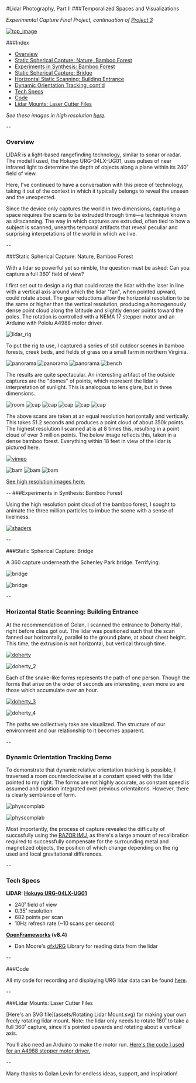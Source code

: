 #Lidar Photography, Part II
###Temporalized Spaces and Visualizations


*Experimental Capture Final Project, continuation of [Project 3](https://github.com/golanlevin/ExperimentalCapture/blob/master/students/benjamin/project3/README.md)*

[![top_image](assets/top_image.jpg)](#spherical_farm)

###Index
- [Overview](#overview)
- [Static Spherical Capture: Nature, Bamboo Forest](#spherical_farm)
- [Experiments in Synthesis: Bamboo Forest](#spherical_synthesis)
- [Static Spherical Capture: Bridge](#spherical_bridge)
- [Horizontal Static Scanning: Building Entrance](#doherty_entrance)
- [Dynamic Orientation Tracking, cont'd](#dynamic_orientation_2)
- [Tech Specs](#tech)
- [Code](#code)
- [Lidar Mounts: Laser Cutter Files](#mount)

*See these images in high resolution [here](https://www.flickr.com/gp/138824118@N08/G09R5Z).*

--

### <a name="overview">Overview</a>
LIDAR is a light-based rangefinding technology, similar to sonar or radar. The model I used, the Hokuyo URG-04LX-UG01, uses pulses of near infrared light to determine the depth of objects along a plane within its 240˚ field of view.

Here, I've continued to have a conversation with this piece of technology, taking it out of the context in which it typically belongs to reveal the unseen and the unexpected.

Since the device only captures the world in two dimensions, capturing a space requires the scans to be extruded through time—a technique known as slitscanning. The way in which captures are extruded, often tied to how a subject is scanned, unearths temporal artifacts that reveal peculiar and surprising interpetations of the world in which we live.

--

###<a name="spherical_farm">Static Spherical Capture: Nature, Bamboo Forest</a>

With a lidar so powerful yet so nimble, the question must be asked: Can you capture a full 360˚ field of view?

I first set out to design a rig that could rotate the lidar with the laser in line with a vertical axis around which the lidar "fan", when pointed upward, could rotate about. The gear reductions allow the horizontal resolution to be the same or higher than the vertical resolution, producing a homogenously dense point cloud along the latitude and slightly denser points toward the poles. The rotation is controlled with a NEMA 17 stepper motor and an Arduino with Pololu A4988 motor driver.

![lidar_rig](assets/lidar_rig.gif)

To put the rig to use, I captured a series of still outdoor scenes in bamboo forests, creek beds, and fields of grass on a small farm in northern Virginia.

![panorama](assets/panorama.jpg)
![panorama](assets/forest.jpg)
![panorama](assets/creek.jpg)
![bench](assets/bench.jpg)

The results are quite spectacular. An interesting artifact of the outside captures are the "domes" of points, which represent the lidar's interpretation of sunlight. This is analogous to lens glare, but in three dimensions.

![room](assets/room.jpg)
![cap](assets/deck.jpg)
![cap](assets/tree.jpg)
![cap](assets/bench-1.jpg)
![cap](assets/tree_2.jpg)
![cap](assets/creek_cap.jpg)

The above scans are taken at an equal resolution horizontally and vertically. This takes 51.2 seconds and produces a point cloud of about 350k points. The highest resolution I scanned at is at 8 times this, resulting in a point cloud of over 3 million points. The below image reflects this, taken in a dense bamboo forest. Everything within 18 feet in view of the lidar is pictured here.

[![vimeo](assets/vimeo.jpg)](https://vimeo.com/147923525)

![bam](assets/bam4.jpg)
![bam](assets/bam1.jpg)
![bam](assets/bam6.jpg)


[See high resolution images here.](https://www.flickr.com/gp/138824118@N08/G09R5Z)

--
###<a name="spherical_synthesis">Experiments in Synthesis: Bamboo Forest</a>

Using the high resolution point cloud of the bamboo forest, I sought to animate the three million particles to imbue the scene with a sense of liveliness.

[![shaders](assets/shaders_1.jpg)](https://vimeo.com/148699844)

--

###<a name="spherical_bridge">Static Spherical Capture: Bridge</a>

A 360 capture underneath the Schenley Park bridge. Terrifying.

![bridge](assets/bridge.jpg)

![bridge](assets/bridgeGIF.gif)

--

### <a name="doherty_entrance">Horizontal Static Scanning: Building Entrance</a>

At the recommendation of Golan, I scanned the entrance to Doherty Hall, right before class got out. The lidar was positioned such that the scan fanned our horizontally, parallel to the ground plane, at about chest height. This time, the extrusion is not horizontal, but vertical through time.

[![doherty](assets/doherty.jpg)](https://vimeo.com/146718325)

![doherty_2](assets/doherty_2.jpg)

Each of the snake-like forms represents the path of one person. Though the forms that arise on the order of seconds are interesting, even more so are those which accumulate over an hour. 

[![doherty_3](assets/doherty_3.jpg)](https://vimeo.com/149301249)

![doherty_4](assets/doherty_4.jpg)

The paths we collectively take are visualized. The structure of our environment and our relationship to it becomes apparent.

--

### <a name="dynamic_orientation_2">Dynamic Orientation Tracking Demo</a>

To demonstrate that dynamic relative orientation tracking is possible, I traversed a room counterclockwise at a constant speed with the lidar pointed to my right. The forms are not highly accurate, as constant speed is assumed and position integrated over previous orientaitons. However, there is clearly semblance of form.

![physcomplab](assets/orientation_room.jpg)

![physcomplab](assets/orientation_room_2.jpg)

Most importantly, the process of capture revealed the difficulty of succssfully using the [RAZOR IMU](https://www.sparkfun.com/products/10736), as there's a large amount of recalibration required to successfully compensate for the surrounding metal and magnetized objects, the position of which change depending on the rig used and local gravitational differences.

--

### <a name="tech">Tech Specs</a>

**LIDAR: [Hokuyo URG-04LX-UG01](https://www.hokuyo-aut.jp/02sensor/07scanner/urg_04lx_ug01.html)**

- 240˚ field of view 
- 0.35˚ resolution
- 682 points per scan
- 10Hz refresh rate (~10 scans per second)

**[OpenFrameworks](http://openframeworks.cc/) (v8.4)**

- Dan Moore's [ofxURG](https://github.com/danthemellowman/ofxUrg) Library for reading data from the lidar

--

###<a name="code">Code</a>

All my code for recording and displaying URG lidar data can be found [here](https://github.com/bensnell/urg-recording-and-display).

--

###<a name="mount">Lidar Mounts: Laser Cutter Files</a>

[Here's an SVG file](assets/Rotating Lidar Mount.svg) for making your own freely rotating lidar mount. Note: the lidar only needs to rotate 180˚ to take a full 360˚ capture, since it's pointed upwards and rotating about a vertical axis.

You'll also need an Arduino to make the motor run. [Here's the code I used for an A4988 stepper motor driver.](assets/Stepper_Motor_and_LIDAR.ino)


--

Many thanks to Golan Levin for endless ideas, support, and inspiration!

